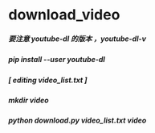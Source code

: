 # download_video
##### 要注意 youtube-dl 的版本 ，youtube-dl-v
##### pip install --user youtube-dl
##### [ editing video_list.txt ]
##### mkdir video
##### python download.py video_list.txt video
